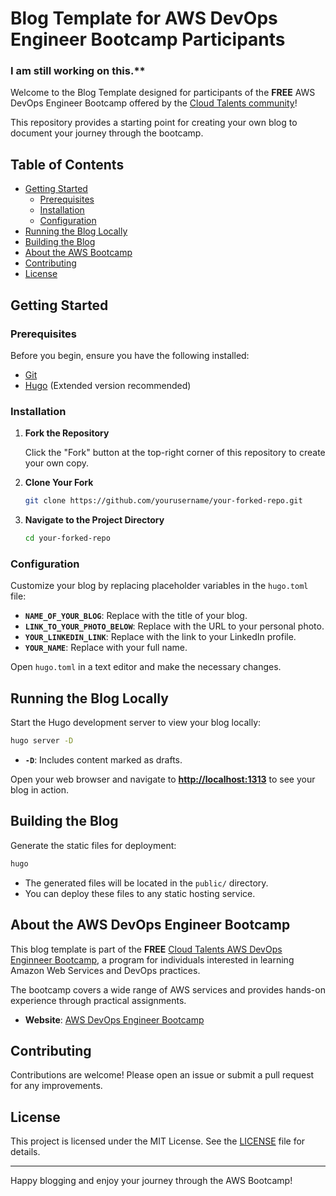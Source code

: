 # Blog Template for AWS DevOps Engineer Bootcamp Participants
### I am still working on this.**
Welcome to the Blog Template designed for participants of the **FREE** AWS DevOps Engineer Bootcamp offered by the [Cloud Talents community](https://www.skool.com/cloudtalents/about)! 

This repository provides a starting point for creating your own blog to document your journey through the bootcamp.

## Table of Contents

- [Getting Started](#getting-started)
  - [Prerequisites](#prerequisites)
  - [Installation](#installation)
  - [Configuration](#configuration)
- [Running the Blog Locally](#running-the-blog-locally)
- [Building the Blog](#building-the-blog)
- [About the AWS Bootcamp](#about-the-aws-bootcamp)
- [Contributing](#contributing)
- [License](#license)

## Getting Started

### Prerequisites

Before you begin, ensure you have the following installed:

- [Git](https://git-scm.com/downloads)
- [Hugo](https://gohugo.io/getting-started/installing/) (Extended version recommended)

### Installation

1. **Fork the Repository**

   Click the "Fork" button at the top-right corner of this repository to create your own copy.

2. **Clone Your Fork**

   ```bash
   git clone https://github.com/yourusername/your-forked-repo.git
   ```

3. **Navigate to the Project Directory**

   ```bash
   cd your-forked-repo
   ```

### Configuration

Customize your blog by replacing placeholder variables in the `hugo.toml` file:

- **`NAME_OF_YOUR_BLOG`**: Replace with the title of your blog.
- **`LINK_TO_YOUR_PHOTO_BELOW`**: Replace with the URL to your personal photo.
- **`YOUR_LINKEDIN_LINK`**: Replace with the link to your LinkedIn profile.
- **`YOUR_NAME`**: Replace with your full name.

Open `hugo.toml` in a text editor and make the necessary changes.

## Running the Blog Locally

Start the Hugo development server to view your blog locally:

```bash
hugo server -D
```

- **`-D`**: Includes content marked as drafts.

Open your web browser and navigate to **[http://localhost:1313](http://localhost:1313)** to see your blog in action.

## Building the Blog

Generate the static files for deployment:

```bash
hugo
```

- The generated files will be located in the `public/` directory.
- You can deploy these files to any static hosting service.

## About the AWS DevOps Engineer Bootcamp

This blog template is part of the **FREE** [Cloud Talents AWS DevOps Enginneer Bootcamp](https://www.skool.com/cloudtalents/about), a program for individuals interested in learning Amazon Web Services and DevOps practices. 

The bootcamp covers a wide range of AWS services and provides hands-on experience through practical assignments.

- **Website**: [AWS DevOps Engineer Bootcamp](https://www.skool.com/cloudtalents/about)

## Contributing

Contributions are welcome! Please open an issue or submit a pull request for any improvements.

## License

This project is licensed under the MIT License. See the [LICENSE](LICENSE) file for details.

---

Happy blogging and enjoy your journey through the AWS Bootcamp!
